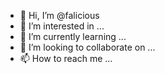 - 👋 Hi, I’m @falicious
- 👀 I’m interested in ...
- 🌱 I’m currently learning ...
- 💞️ I’m looking to collaborate on ...
- 📫 How to reach me ...

<!---
falicious/falicious is a ✨ special ✨ repository because its `README.md` (this file) appears on your GitHub profile.
You can click the Preview link to take a look at your changes.
--->
